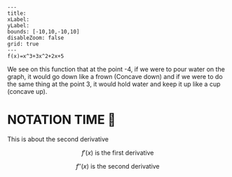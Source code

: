 ```functionplot
---
title: 
xLabel: 
yLabel: 
bounds: [-10,10,-10,10]
disableZoom: false
grid: true
---
f(x)=x^3+3x^2+2x+5
```

We see on this function that at the point -4, if we were to pour water on the graph, it would go down like a frown (Concave down) and if we were to do the same thing at the point 3, it would hold water and keep it up like a cup (concave up).

# NOTATION TIME 🥳

This is about the second derivative

$$f'(x) \text{ is the first derivative}
$$

$$f''(x) \text{ is the second derivative}$$
